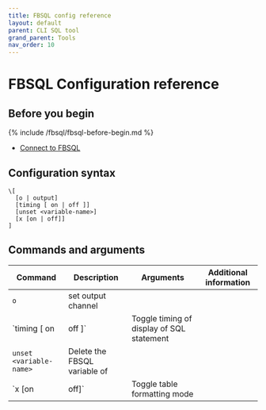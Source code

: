 ```yaml
---
title: FBSQL config reference
layout: default
parent: CLI SQL tool
grand_parent: Tools
nav_order: 10
---
```


# FBSQL Configuration reference

## Before you begin

{% include /fbsql/fbsql-before-begin.md %}
* [Connect to FBSQL](/docs/tools/fbsql/fbsql-connect)

## Configuration syntax

```
\[
  [o | output]
  [timing [ on | off ]]
  [unset <variable-name>]
  [x [on | off]]
]

```

## Commands and arguments

| Command | Description | Arguments | Additional information |
|---|---|---|---|
| `o` | set output channel |
| `timing [ on | off ]` | Toggle timing of display of SQL statement |
| `unset <variable-name>` | Delete the FBSQL variable of <variable-name> |
| `x [on | off]` | Toggle table formatting mode |  | Equivalent to ['\pset expanded'](/docs/tools/fbsql/fbsql-config/pset) |
